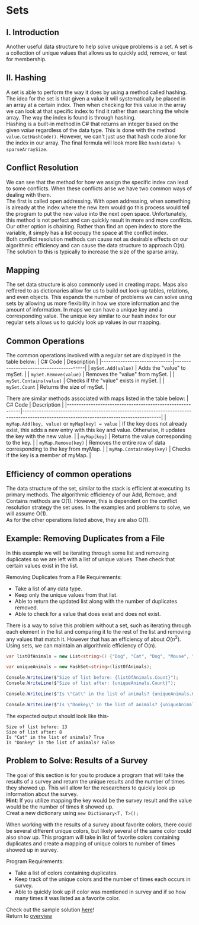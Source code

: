 # Sets
## I. Introduction
Another useful data structure to help solve unique problems is a set. A set is a collection of unique values that allows us to quickly add, remove, or test for membership. 

## II. Hashing
A set is able to perform the way it does by using a method called hashing. The idea for the set is that given a value it will systematically be placed in an array at a certain index. Then when checking for this value in the array we can look at that specific index to find it rather than searching the whole array. The way the index is found is through hashing.\
Hashing is a built-in method in C# that returns an integer based on the given *value* regardless of the data type. This is done with the method ```value.GetHashCode()```. However, we can't just use that hash code alone for the index in our array. The final formula will look more like ```hash(data) % sparseArraySize```.

## Conflict Resolution
We can see that the method for how we assign the specific index can lead to some conflicts. When these conflicts arise we have two common ways of dealing with them. \
The first is called open addressing. With open addressing, when something is already at the index where the new item would go this process would tell the program to put the new value into the next open space. Unfortunately, this method is not perfect and can quickly result in more and more confilcts.\
Our other option is chaining. Rather than find an open index to store the variable, it simply has a list occupy the space at the conflict index. \
Both conflict resolution methods can cause not as desirable effects on our algorithmic efficiency and can cause the data structure to approach O(n). The solution to this is typically to increase the size of the sparse array.
## Mapping
The set data structure is also commonly used in creating maps. Maps also reffered to as dictionaries allow for us to build out look-up tables, relations, and even objects. This expands the number of problems we can solve using sets by allowing us more flexibility in how we store information and the amount of information. In maps we can have a unique key and a corresponding value. The unique key similar to our hash index for our regular sets allows us to quickly look up values in our mapping.
## Common Operations
The common operations involved with a regular set are displayed in the table below:
| C# Code                      | Description                            |
|------------------------------|----------------------------------------|
| ```mySet.Add(value)```      | Adds the "value" to mySet.             |
| ```mySet.Remove(value)```   | Removes the "value" from mySet.        |
| ```mySet.Contains(value)``` | Checks if the "value" exists in mySet. |
| ```mySet.Count```           | Returns the size of mySet.             |

There are similar methods associated with maps listed in the table below:
| C# Code                                                  | Description                                                                                                                            |
|----------------------------------------------------------|----------------------------------------------------------------------------------------------------------------------------------------|
| ```myMap.Add(key, value)``` or  ```myMap[key] = value``` | If the key does not already exist,  this adds a new entry with this key  and value. Otherwise, it updates the  key with the new value. |
| ```myMap[key]```                                         | Returns the value corresponding to the  key.                                                                                           |
| ```myMap.Remove(key)```                                  | Removes the entire row of data  corresponding to the key from myMap.                                                                   |
| ```myMap.ContainsKey(key)```                             | Checks if the key is a member of myMap.                                                                                                |
## Efficiency of common operations
The data structure of the set, similar to the stack is efficient at executing its primary methods. The algorithmic efficiency of our Add, Remove, and Contains methods are O(1). However, this is dependent on the conflict resolution strategy the set uses. In the examples and problems to solve, we will assume O(1). \
As for the other operations listed above, they are also O(1).
## Example: Removing Duplicates from a File
In this example we will be iterating through some list and removing duplicates so we are left with a list of unique values. Then check that certain values exist in the list.

Removing Duplicates from a File Requirements:
* Take a list of any data type.
* Keep only the unique values from that list.
* Able to return the updated list along with the number of duplicates removed.
* Able to check for a value that does exist and does not exist.

There is a way to solve this problem without a set, such as iterating through each element in the list and comparing it to the rest of the list and removing any values that match it. However that has an efficiency of about $O(n^2)$. Using sets, we can maintain an algorithmic efficiency of O(n). 

```c#
var listOfAnimals = new List<string>() {"Dog", "Cat", "Dog", "Mouse", "Mouse", "Dog", "Horse", "Bunny", "Rat", "Chicken", "Chicken", "Duck", "Cat" };

var uniqueAnimals = new HashSet<string>(listOfAnimals);

Console.WriteLine($"Size of list before: {listOfAnimals.Count}");
Console.WriteLine($"Size of list after: {uniqueAnimals.Count}");

Console.WriteLine($"Is \"Cat\" in the list of animals? {uniqueAnimals.Contains("Cat")}");

Console.WriteLine($"Is \"Donkey\" in the list of animals? {uniqueAnimals.Contains("Donkey")}");
```

The expected output should look like this-
```
Size of list before: 13
Size of list after: 8
Is "Cat" in the list of animals? True
Is "Donkey" in the list of animals? False
```
## Problem to Solve: Results of a Survey
The goal of this section is for you to produce a program that will take the results of a survey and return the unique results and the number of times they showed up. This will allow for the researchers to quickly look up information about the survey.\
**Hint**: If you utilize mapping the key would be the survey result and the value would be the number of times it showed up. \
Creat a new dictionary using ```new Dictionary<T, T>();```

When working with the results of a survey about favorite colors, there could be several different unique colors, but likely several of the same color could also show up. This program will take in list of favorite colors containing duplicates and create a mapping of unique colors to number of times showed up in survey.

Program Requirements:
* Take a list of colors containing duplicates.
* Keep track of the unique colors and the number of times each occurs in survey.
* Able to quickly look up if color was mentioned in survey and if so how many times it was listed as a favorite color.

Check out the sample solution [here](set-solution)!\
Return to [overview](0-overview.md)
